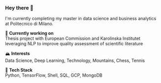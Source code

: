 ### Hey there 👋  

I'm currently completing my master in data science and business analytics at Politecnico di Milano.  

🔭 **Currently working on**  
Thesis project with European Commission and Karolinska Institutet leveraging NLP to improve quality assessment of scientific literature 

🏔️ **Interests**  
Data Science, Deep Learning, Technology, Mountains, Chess, Tennis 

🐍 **Tech Stack**  
Python, TensorFlow, Shell, SQL, GCP, MongoDB
<!--
**giacomomiolo/giacomomiolo** is a ✨ _special_ ✨ repository because its `README.md` (this file) appears on your GitHub profile.


